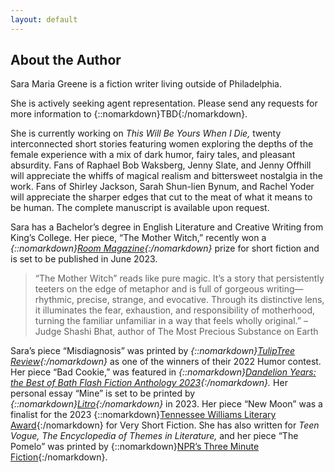 ```yaml
---
layout: default
---
```


<!---
DO NOT JUST COPY/PASTE IN HERE because it will undo the email obfuscation code you wrote. Make sure to have the email-element span in here
-->

## About the Author

Sara Maria Greene is a fiction writer living outside of Philadelphia.

She is actively seeking agent representation. Please send any requests for more information to {::nomarkdown}<span class="email-element">TBD</span>{:/nomarkdown}.

She is currently working on *This Will Be Yours When I Die,* twenty interconnected short stories featuring women exploring the depths of the female experience with a mix of dark humor, fairy tales, and pleasant absurdity. Fans of Raphael Bob Waksberg, Jenny Slate, and Jenny Offhill will appreciate the whiffs of magical realism and bittersweet nostalgia in the work. Fans of Shirley Jackson, Sarah Shun-lien Bynum, and Rachel Yoder will appreciate the sharper edges that cut to the meat of what it means to be human. The complete manuscript is available upon request.

Sara has a Bachelor’s degree in English Literature and Creative Writing from King’s College. Her piece, “The Mother Witch,” recently won a *{::nomarkdown}<a href="https://roommagazine.com/fiction-contest-2022-the-winners/" target="_blank">Room Magazine</a>{:/nomarkdown}* prize for short fiction and is set to be published in June 2023.

> “The Mother Witch” reads like pure magic. It’s a story that persistently teeters on the edge of metaphor and is full of gorgeous writing—rhythmic, precise, strange, and evocative. Through its distinctive lens, it illuminates the fear, exhaustion, and responsibility of motherhood, turning the familiar unfamiliar in a way that feels wholly original.” – Judge Shashi Bhat, author of The Most Precious Substance on Earth

Sara’s piece “Misdiagnosis” was printed by *{::nomarkdown}<a href="https://www.amazon.com/TulipTree-Review-Winter-Humor-issue-ebook/dp/B0BQGQB365/" target="_blank">TulipTree Review</a>{:/nomarkdown}* as one of the winners of their 2022 Humor contest. Her piece “Bad Cookie,” was featured in *{::nomarkdown}<a href="https://www.amazon.com/dp/1915247101" target="_blank">Dandelion Years: the Best of Bath Flash Fiction Anthology 2023</a>{:/nomarkdown}.* Her personal essay “Mine” is set to be printed by *{::nomarkdown}<a href="https://www.litromagazine.com" target="_blank">Litro</a>{:/nomarkdown}* in 2023. Her piece “New Moon” was a finalist for the 2023 {::nomarkdown}<a href="https://tennesseewilliams.net/2023-twfest-very-short-fiction-contest-finalists/" target="_blank">Tennessee Williams Literary Award</a>{:/nomarkdown} for Very Short Fiction. She has also written for *Teen Vogue,* *The Encyclopedia of Themes in Literature,* and her piece “The Pomelo” was printed by {::nomarkdown}<a href="https://www.npr.org/2013/06/08/187905504/the-pomelo" target="_blank">NPR’s Three Minute Fiction</a>{:/nomarkdown}.
